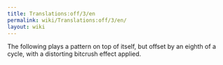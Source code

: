 ```yaml
---
title: Translations:off/3/en
permalink: wiki/Translations:off/3/en/
layout: wiki
---
```


The following plays a pattern on top of itself, but offset by an eighth
of a cycle, with a distorting bitcrush effect applied.
